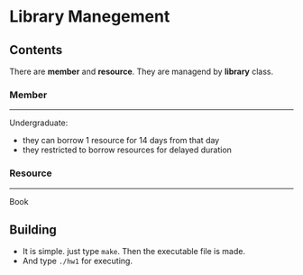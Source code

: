 # Library Manegement

## Contents

There are **member** and **resource**. They are managend by **library** class.

### Member

---

Undergraduate:

* they can borrow 1 resource for 14 days from that day
* they restricted to borrow resources for delayed duration

### Resource

---

Book

## Building

* It is simple. just type `make`. Then the executable file is made.
* And type `./hw1` for executing.

